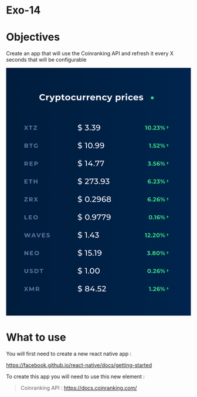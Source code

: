 # Exo-14

# Objectives

Create an app that will use the Coinranking API and refresh it every X seconds that will be configurable

![alt text](coin.png "Exo-14")


# What to use

You will first need to create a new react native app :

https://facebook.github.io/react-native/docs/getting-started

To create this app you will need to use this new element :

> Coinranking API : https://docs.coinranking.com/